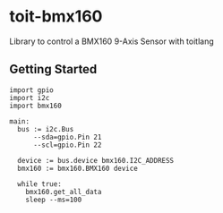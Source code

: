 # toit-bmx160
Library to control a BMX160 9-Axis Sensor with toitlang

## Getting Started
```
import gpio
import i2c
import bmx160

main:
  bus := i2c.Bus
      --sda=gpio.Pin 21
      --scl=gpio.Pin 22

  device := bus.device bmx160.I2C_ADDRESS
  bmx160 := bmx160.BMX160 device

  while true:
    bmx160.get_all_data
    sleep --ms=100
```